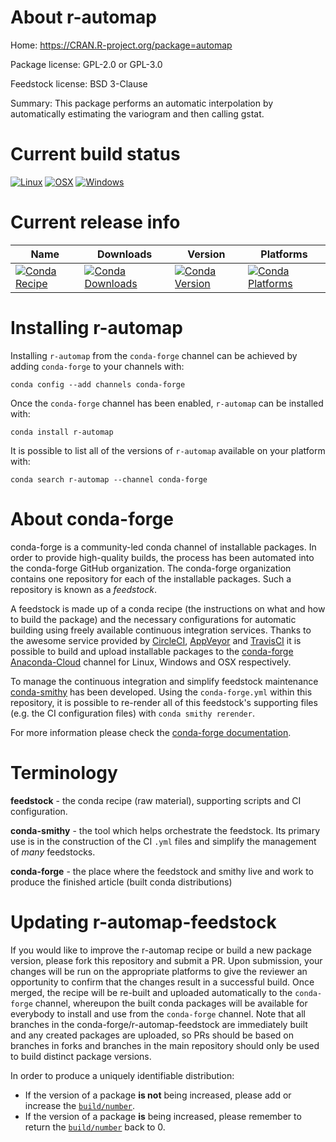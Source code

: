 About r-automap
===============

Home: https://CRAN.R-project.org/package=automap

Package license: GPL-2.0 or GPL-3.0

Feedstock license: BSD 3-Clause

Summary: This package performs an automatic interpolation by automatically estimating the variogram and then calling gstat.



Current build status
====================

[![Linux](https://img.shields.io/circleci/project/github/conda-forge/r-automap-feedstock/master.svg?label=Linux)](https://circleci.com/gh/conda-forge/r-automap-feedstock)
[![OSX](https://img.shields.io/travis/conda-forge/r-automap-feedstock/master.svg?label=macOS)](https://travis-ci.org/conda-forge/r-automap-feedstock)
[![Windows](https://img.shields.io/appveyor/ci/conda-forge/r-automap-feedstock/master.svg?label=Windows)](https://ci.appveyor.com/project/conda-forge/r-automap-feedstock/branch/master)

Current release info
====================

| Name | Downloads | Version | Platforms |
| --- | --- | --- | --- |
| [![Conda Recipe](https://img.shields.io/badge/recipe-r--automap-green.svg)](https://anaconda.org/conda-forge/r-automap) | [![Conda Downloads](https://img.shields.io/conda/dn/conda-forge/r-automap.svg)](https://anaconda.org/conda-forge/r-automap) | [![Conda Version](https://img.shields.io/conda/vn/conda-forge/r-automap.svg)](https://anaconda.org/conda-forge/r-automap) | [![Conda Platforms](https://img.shields.io/conda/pn/conda-forge/r-automap.svg)](https://anaconda.org/conda-forge/r-automap) |

Installing r-automap
====================

Installing `r-automap` from the `conda-forge` channel can be achieved by adding `conda-forge` to your channels with:

```
conda config --add channels conda-forge
```

Once the `conda-forge` channel has been enabled, `r-automap` can be installed with:

```
conda install r-automap
```

It is possible to list all of the versions of `r-automap` available on your platform with:

```
conda search r-automap --channel conda-forge
```


About conda-forge
=================

conda-forge is a community-led conda channel of installable packages.
In order to provide high-quality builds, the process has been automated into the
conda-forge GitHub organization. The conda-forge organization contains one repository
for each of the installable packages. Such a repository is known as a *feedstock*.

A feedstock is made up of a conda recipe (the instructions on what and how to build
the package) and the necessary configurations for automatic building using freely
available continuous integration services. Thanks to the awesome service provided by
[CircleCI](https://circleci.com/), [AppVeyor](https://www.appveyor.com/)
and [TravisCI](https://travis-ci.org/) it is possible to build and upload installable
packages to the [conda-forge](https://anaconda.org/conda-forge)
[Anaconda-Cloud](https://anaconda.org/) channel for Linux, Windows and OSX respectively.

To manage the continuous integration and simplify feedstock maintenance
[conda-smithy](https://github.com/conda-forge/conda-smithy) has been developed.
Using the ``conda-forge.yml`` within this repository, it is possible to re-render all of
this feedstock's supporting files (e.g. the CI configuration files) with ``conda smithy rerender``.

For more information please check the [conda-forge documentation](https://conda-forge.org/docs/).

Terminology
===========

**feedstock** - the conda recipe (raw material), supporting scripts and CI configuration.

**conda-smithy** - the tool which helps orchestrate the feedstock.
                   Its primary use is in the construction of the CI ``.yml`` files
                   and simplify the management of *many* feedstocks.

**conda-forge** - the place where the feedstock and smithy live and work to
                  produce the finished article (built conda distributions)


Updating r-automap-feedstock
============================

If you would like to improve the r-automap recipe or build a new
package version, please fork this repository and submit a PR. Upon submission,
your changes will be run on the appropriate platforms to give the reviewer an
opportunity to confirm that the changes result in a successful build. Once
merged, the recipe will be re-built and uploaded automatically to the
`conda-forge` channel, whereupon the built conda packages will be available for
everybody to install and use from the `conda-forge` channel.
Note that all branches in the conda-forge/r-automap-feedstock are
immediately built and any created packages are uploaded, so PRs should be based
on branches in forks and branches in the main repository should only be used to
build distinct package versions.

In order to produce a uniquely identifiable distribution:
 * If the version of a package **is not** being increased, please add or increase
   the [``build/number``](https://conda.io/docs/user-guide/tasks/build-packages/define-metadata.html#build-number-and-string).
 * If the version of a package **is** being increased, please remember to return
   the [``build/number``](https://conda.io/docs/user-guide/tasks/build-packages/define-metadata.html#build-number-and-string)
   back to 0.
